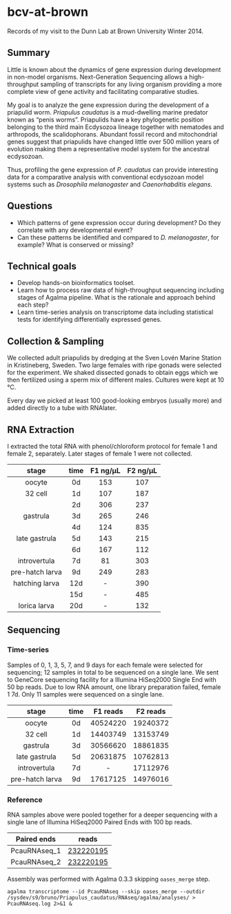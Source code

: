 bcv-at-brown
============

Records of my visit to the Dunn Lab at Brown University Winter 2014.

Summary
-------

Little is known about the dynamics of gene expression during development in non-model organisms. Next-Generation Sequencing allows a high-throughput sampling of transcripts for any living organism providing a more complete view of gene activity and facilitating comparative studies.

My goal is to analyze the gene expression during the development of a priapulid worm. _Priapulus caudatus_ is a mud-dwelling marine predator known as “penis worms”. Priapulids have a key phylogenetic position belonging to the third main Ecdysozoa lineage together with nematodes and arthropods, the scalidophorans. Abundant fossil record and mitochondrial genes suggest that priapulids have changed little over 500 million years of evolution making them a representative model system for the ancestral ecdysozoan.

Thus, profiling the gene expression of _P. caudatus_ can provide interesting data for a comparative analysis with conventional ecdysozoan model systems such as _Drosophila melanogaster_ and _Caenorhabditis elegans_. 

Questions
---------

* Which patterns of gene expression occur during development? Do they correlate with any developmental event?
* Can these patterns be identified and compared to _D. melanogaster_, for example? What is conserved or missing?

Technical goals
---------------

* Develop hands-on bioinformatics toolset.
* Learn how to process raw data of high-throughput sequencing including stages of Agalma pipeline. What is the rationale and approach behind each step?
* Learn time-series analysis on transcriptome data including statistical tests for identifying differentially expressed genes.

Collection & Sampling
---------------------

We collected adult priapulids by dredging at the Sven Lovén Marine Station in Kristineberg, Sweden. Two large females with ripe gonads were selected for the experiment. We shaked dissected gonads to obtain eggs which we then fertilized using a sperm mix of different males. Cultures were kept at 10 °C.

Every day we picked at least 100 good-looking embryos (usually more) and added directly to a tube with RNAlater.

RNA Extraction
--------------

I extracted the total RNA with phenol/chloroform protocol for female 1 and female 2, separately. Later stages of female 1 were not collected.

|	stage			|	time	|	F1 ng/µL	|	F2 ng/µL	|
|	:----:			|	:---:	|	:-------:	|	:-------:	|
|	oocyte			|	0d		|	153			|	107			|
|	32 cell			|	1d		|	107			|	187			|
|					|	2d		|	306			|	237			|
|	gastrula		|	3d		|	265			|	246			|
|					|	4d		|	124			|	835			|
|	late gastrula	|	5d		|	143			|	215			|
|					|	6d		|	167			|	112			|
|	introvertula	|	7d		|	81			|	303			|
|	pre-hatch larva	|	9d		|	249			|	283			|
|	hatching larva	|	12d		|	-			|	390			|
|					|	15d		|	-			|	485			|
|	lorica larva	|	20d		|	-			|	132			|

Sequencing
----------

### Time-series

Samples of 0, 1, 3, 5, 7, and 9 days for each female were selected for sequencing; 12 samples in total to be sequenced on a single lane. We sent to GeneCore sequencing facility for a Illumina HiSeq2000 Single End with 50 bp reads. Due to low RNA amount, one library preparation failed, female 1 7d. Only 11 samples were sequenced on a single lane.

|	stage			|	time	|	F1 reads	|	F2 reads	|
|	:-----:			|	:----:	|	:--------:	|	:--------:	|
|	oocyte			|	0d		|	40524220	|	19240372	|
|	32 cell			|	1d		|	14403749	|	13153749	|
|	gastrula		|	3d		|	30566620	|	18861835	|
|	late gastrula	|	5d		|	20631875	|	10762813	|
|	introvertula	|	7d		|	-			|	17112976	|
|	pre-hatch larva	|	9d		|	17617125	|	14976016	|

### Reference

RNA samples above were pooled together for a deeper sequencing with a single lane of Illumina HiSeq2000 Paired Ends with 100 bp reads.

|	Paired ends		|	reads								|
|	:---------:		|	:---:								|
|	PcauRNAseq_1	|	[232220195][PcauRNAseq_1_fastqc]	|
|	PcauRNAseq_2	|	[232220195][PcauRNAseq_2_fastqc]	|

[PcauRNAseq_1_fastqc]: https://dl.dropboxusercontent.com/u/203439/priapulus_caudatus/Link%20to%20PcauRNAseq_1_fastqc/fastqc_report.html 
[PcauRNAseq_2_fastqc]: https://dl.dropboxusercontent.com/u/203439/priapulus_caudatus/Link%20to%20PcauRNAseq_2_fastqc/fastqc_report.html 

Assembly was performed with Agalma 0.3.3 skipping `oases_merge` step.

	agalma transcriptome --id PcauRNAseq --skip oases_merge --outdir /sysdev/s9/bruno/Priapulus_caudatus/RNAseq/agalma/analyses/ > PcauRNAseq.log 2>&1 &